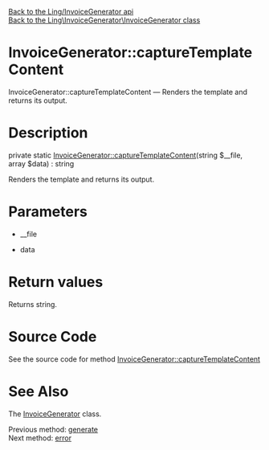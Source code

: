 [Back to the Ling/InvoiceGenerator api](https://github.com/lingtalfi/InvoiceGenerator/blob/master/doc/api/Ling/InvoiceGenerator.md)<br>
[Back to the Ling\InvoiceGenerator\InvoiceGenerator class](https://github.com/lingtalfi/InvoiceGenerator/blob/master/doc/api/Ling/InvoiceGenerator/InvoiceGenerator.md)


InvoiceGenerator::captureTemplateContent
================



InvoiceGenerator::captureTemplateContent — Renders the template and returns its output.




Description
================


private static [InvoiceGenerator::captureTemplateContent](https://github.com/lingtalfi/InvoiceGenerator/blob/master/doc/api/Ling/InvoiceGenerator/InvoiceGenerator/captureTemplateContent.md)(string $__file, array $data) : string




Renders the template and returns its output.




Parameters
================


- __file

    

- data

    


Return values
================

Returns string.








Source Code
===========
See the source code for method [InvoiceGenerator::captureTemplateContent](https://github.com/lingtalfi/InvoiceGenerator/blob/master/InvoiceGenerator.php#L95-L100)


See Also
================

The [InvoiceGenerator](https://github.com/lingtalfi/InvoiceGenerator/blob/master/doc/api/Ling/InvoiceGenerator/InvoiceGenerator.md) class.

Previous method: [generate](https://github.com/lingtalfi/InvoiceGenerator/blob/master/doc/api/Ling/InvoiceGenerator/InvoiceGenerator/generate.md)<br>Next method: [error](https://github.com/lingtalfi/InvoiceGenerator/blob/master/doc/api/Ling/InvoiceGenerator/InvoiceGenerator/error.md)<br>

